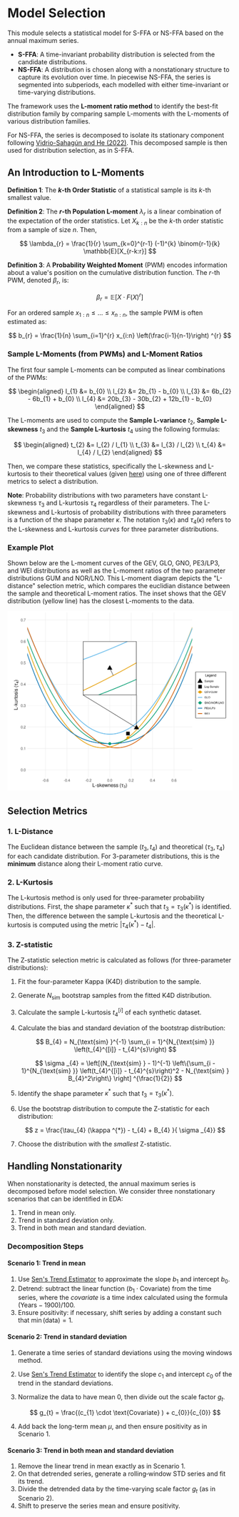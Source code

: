# Model Selection

This module selects a statistical model for S-FFA or NS-FFA based on the annual maximum series.

- **S-FFA**: A time-invariant probability distribution is selected from the candidate distributions.
- **NS-FFA**: A distribution is chosen along with a nonstationary structure to capture its evolution over time. In piecewise NS-FFA, the series is segmented into subperiods, each modelled with either time-invariant or time-varying distributions.

The framework uses the **L-moment ratio method** to identify the best-fit distribution family by comparing sample L-moments with the L-moments of various distribution families.

For NS-FFA, the series is decomposed to isolate its stationary component following [Vidrio-Sahagún and He (2022)](https://doi.org/10.1016/j.jhydrol.2022.128186).
This decomposed sample is then used for distribution selection, as in S-FFA.


## An Introduction to L-Moments

**Definition 1**: The **$k$-th Order Statistic** of a statistical sample is its $k$-th smallest value.

**Definition 2**: The **$r$-th Population L-moment** $\lambda_{r}$ is a linear combination of the expectation of the order statistics. Let $X_{k:n}$ be the $k$-th order statistic from a sample of size $n$. Then,

$$
\lambda_{r} = \frac{1}{r} \sum_{k=0}^{r-1} (-1)^{k} \binom{r-1}{k} \mathbb{E}[X_{r-k:r}]
$$

**Definition 3**: A **Probability Weighted Moment** (PWM) encodes information about a value's position on the cumulative distribution function. The $r$-th PWM, denoted $\beta_{r}$, is:

$$
\beta_{r} = \mathbb{E}[X \cdot  F(X)^{r}]
$$

For an ordered sample $x_{1:n} \leq  \dots  \leq  x_{n:n}$, the sample PWM is often estimated as:

$$
b_{r} = \frac{1}{n} \sum_{i=1}^{r} x_{i:n} \left(\frac{i-1}{n-1}\right) ^{r}
$$

### Sample L-Moments (from PWMs) and L-Moment Ratios

The first four sample L-moments can be computed as linear combinations of the PWMs:

$$
\begin{aligned}
l_{1} &= b_{0} \\
l_{2} &= 2b_{1} - b_{0} \\
l_{3} &= 6b_{2} - 6b_{1} + b_{0} \\
l_{4} &= 20b_{3} - 30b_{2} + 12b_{1} - b_{0}
\end{aligned}
$$

The L-moments are used to compute the **Sample L-variance** $t_{2}$, **Sample L-skewness** $t_{3}$ and the **Sample L-kurtosis** $t_{4}$ using the following formulas:

$$
\begin{aligned}
t_{2} &= l_{2} / l_{1} \\
t_{3} &= l_{3} / l_{2} \\ 
t_{4} &= l_{4} / l_{2}
\end{aligned}
$$ 

Then, we compare these statistics, specifically the L-skewness and L-kurtosis to their theoretical values (given [here](probability-distributions.md)) using one of three different metrics to select a distribution.

**Note**: Probability distributions with two parameters have constant L-skewness $\tau_{3}$ and L-kurtosis $\tau_{4}$ regardless of their parameters.
The L-skewness and L-kurtosis of probability distributions with three parameters is a function of the shape parameter $\kappa$.
The notation $\tau_{3}(\kappa)$ and $\tau_{4}(\kappa)$ refers to the L-skewness and L-kurtosis *curves* for three parameter distributions.

### Example Plot

Shown below are the L-moment curves of the GEV, GLO, GNO, PE3/LP3, and WEI distributions as well as the L-moment ratios of the two parameter distributions GUM and NOR/LNO.
This L-moment diagram depicts the "L-distance" selection metric, which compares the euclidian distance between the sample and theoretical L-moment ratios.
The inset shows that the GEV distribution (yellow line) has the closest L-moments to the data.

![](img/plot-lmom.png)

## Selection Metrics

### 1. L-Distance

The Euclidean distance between the sample $(t_3, t_4)$ and theoretical $(\tau_3, \tau_4)$ for each candidate distribution.
For 3-parameter distributions, this is the **minimum** distance along their L-moment ratio curve.

### 2. L-Kurtosis

The L-kurtosis method is only used for three-parameter probability distributions.
First, the shape parameter $\kappa^{*}$ such that $t_{3} = \tau _{3}(\kappa ^{*})$ is identified.
Then, the difference between the sample L-kurtosis and the theoretical L-kurtosis is computed using the metric $|\tau_{4}(\kappa ^{*}) - t_{4} |$.

### 3. Z-statistic

The Z-statistic selection metric is calculated as follows (for three-parameter distributions):

1. Fit the four-parameter Kappa (K4D) distribution to the sample.
2. Generate $N_{\text{sim}}$ bootstrap samples from the fitted K4D distribution.
3. Calculate the sample L-kurtosis $t_{4}^{[i]}$ of each synthetic dataset.
4. Calculate the bias and standard deviation of the bootstrap distribution:

    $$
    B_{4} = N_{\text{sim} }^{-1} \sum_{i = 1}^{N_{\text{sim} }} \left(t_{4}^{[i]} - t_{4}^{s}\right)
    $$

    $$
    \sigma _{4} = \left[(N_{\text{sim} } - 1)^{-1} \left\{\sum_{i - 1}^{N_{\text{sim} }} \left(t_{4}^{[i]} - t_{4}^{s}\right)^2 - N_{\text{sim} } B_{4}^2\right\} \right] ^{\frac{1}{2}}
    $$

5. Identify the shape parameter $\kappa^{*}$ such that $t_{3} = \tau _{3}(\kappa ^{*})$.
6. Use the bootstrap distribution to compute the Z-statistic for each distribution:

    $$
    z = \frac{\tau_{4} (\kappa ^{*}) - t_{4} + B_{4} }{ \sigma _{4}}
    $$

7. Choose the distribution with the *smallest* Z-statistic.

## Handling Nonstationarity

When nonstationarity is detected, the annual maximum series is decomposed before model selection. We consider three nonstationary scenarios that can be identified in EDA:

1. Trend in mean only.
2. Trend in standard deviation only.
3. Trend in both mean and standard deviation.

### Decomposition Steps

#### Scenario 1: Trend in mean

1. Use [Sen's Trend Estimator](eda-trend-ams-mean.md#sens-trend-estimator) to approximate the slope $b_1$ and intercept $b_0$.
2. Detrend: subtract the linear function $(b_{1} \cdot \text{Covariate})$ from the time series, where the *covariate* is a time index calculated using the formula $(\text{Years} - 1900) / 100$.
3. Ensure positivity: if necessary, shift series by adding a constant such that $\min(\text{data}) = 1$.

#### Scenario 2: Trend in standard deviation

1. Generate a time series of standard deviations using the moving windows method.
2. Use [Sen's Trend Estimator](eda-trend-ams-variability.md#sens-trend-estimator) to identify the slope $c_{1}$ and intercept $c_{0}$ of the trend in the standard deviations.
3. Normalize the data to have mean $0$, then divide out the scale factor $g_{t}$.

    $$
    g_{t} = \frac{(c_{1} \cdot  \text{Covariate} ) + c_{0}}{c_{0}}
    $$

4. Add back the long-term mean $\mu$, and then ensure positivity as in Scenario 1.

#### Scenario 3: Trend in both mean and standard deviation

1. Remove the linear trend in mean exactly as in Scenario 1.
2. On that detrended series, generate a rolling‐window STD series and fit its trend.
3. Divide the detrended data by the time-varying scale factor $g_{t}$ (as in Scenario 2).
4. Shift to preserve the series mean and ensure positivity.
